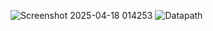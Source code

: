 
![Screenshot 2025-04-18 014253](https://github.com/user-attachments/assets/f767f3bb-a4b8-485f-97b6-42f9342a1543)
![Datapath](https://github.com/user-attachments/assets/421dca46-a85c-4673-b429-88ebb4c1f251)
